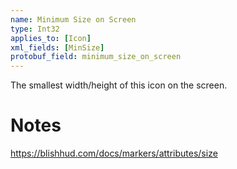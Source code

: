 ```yaml
---
name: Minimum Size on Screen
type: Int32
applies_to: [Icon]
xml_fields: [MinSize]
protobuf_field: minimum_size_on_screen
---
```

The smallest width/height of this icon on the screen.

Notes
=====
https://blishhud.com/docs/markers/attributes/size
